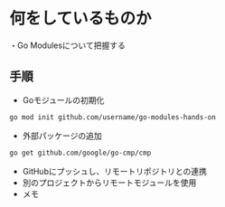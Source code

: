 # 何をしているものか
・Go Modulesについて把握する

## 手順
- Goモジュールの初期化
```sh
go mod init github.com/username/go-modules-hands-on
```
- 外部パッケージの追加
```sh
go get github.com/google/go-cmp/cmp
```
- GitHubにプッシュし、リモートリポジトリとの連携
- 別のプロジェクトからリモートモジュールを使用
- メモ
